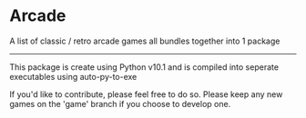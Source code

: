 # Arcade

A list of classic / retro arcade games all bundles together into 1 package

---

This package is create using Python v10.1 and is compiled into seperate executables using auto-py-to-exe

If you'd like to contribute, please feel free to do so. Please keep any new games on the 'game' branch if you choose to develop one.
